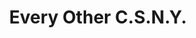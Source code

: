 ---
ee_id: '34'
site: '1'
type: '2'
long_id: 2007-004 Every Other C.S.N.Y.
url: 2007-004-every-other-csny
title: Every Other C.S.N.Y.
year: '2007'
medium: Pen on paper.
commission:
dims:
pitch: "​Every single possible combination of CSNY."
ps:
live_url:
related:
youtube:
imgs: every-other-csny-2007-004-full-database-ih.jpg
subheading:
display_year: '2007'
download:
add_credit:
add_credits:
related_code:
layout: things-i-made
---
